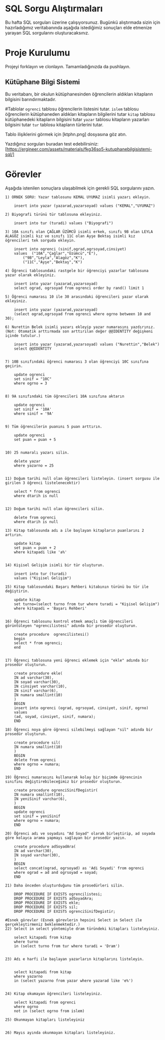 # SQL Sorgu Alıştırmaları

Bu hafta SQL sorguları üzerine çalışıyorsunuz. Bugünkü alıştırmada sizin için hazırladığımız veritabanında aşağıda istediğimiz sonuçları elde etmenize yarayan SQL sorgularını oluşturacaksınız.

# Proje Kurulumu
Projeyi forklayın ve clonlayın. Tamamladığınızda da pushlayın.

## Kütüphane Bilgi Sistemi

Bu veritabanı, bir okulun kütüphanesinden öğrencilerin aldıkları kitapların bilgisini barındırmaktadır.

#Tablolar 
`ogrenci` tablosu öğrencilerin listesini tutar.
`islem` tablosu öğrencilerin kütüphaneden aldıkları kitapların bilgilerini tutar
`kitap` tablosu kütüphanedeki kitapların bilgisini tutar
`yazar` tablosu kitapların yazarları bilgisini tutar
`tur` tablosu kitapların türlerini tutar.

Tablo ilişiklerini görmek için [ktphn.png] dosyasına göz atın.

Yazdığınız sorguları buradan test edebilirsiniz: [https://ergineer.com/assets/materials/fkg36so5-kutuphanebilgisistemi-sql/]



# Görevler
Aşağıda istenilen sonuçlara ulaşabilmek için gerekli SQL sorgularını yazın. 



	1) ÖRNEK SORU: Yazar tablosunu KEMAL UYUMAZ isimli yazarı ekleyin.
	
		insert into yazar (yazarad,yazarsoyad) values ("KEMAL","UYUMAZ")
	
	2) Biyografi türünü tür tablosuna ekleyiniz.
	
 		insert into tur (turadi) values ("Biyografi")
	
	3) 10A sınıfı olan ÇAĞLAR ÜZÜMCÜ isimli erkek, sınıfı 9B olan LEYLA ALAGÖZ isimli kız ve sınıfı 11C olan Ayşe Bektaş isimli kız öğrencileri tek sorguda ekleyin. 
	
		insert into ogrenci (sinif,ograd,ogrsoyad,cinsiyet) 
		values  ("10A","Çağlar","Üzümcü","E"),	
			("9B","Leyla","Alagöz","K"),
			("11C","Ayşe","Bektaş","K")
	
	4) Öğrenci tablosundaki rastgele bir öğrenciyi yazarlar tablosuna yazar olarak ekleyiniz.

		insert into yazar (yazarad,yazarsoyad)
        select ograd, ogrsoyad from ogrenci order by rand() limit 1
	
	5) Öğrenci numarası 10 ile 30 arasındaki öğrencileri yazar olarak ekleyiniz.

		insert into yazar (yazarad,yazarsoyad)
		(select ograd,ogrsoyad from ogrenci where ogrno between 10 and 30);
	
	6) Nurettin Belek isimli yazarı ekleyip yazar numarasını yazdırınız.
	(Not: Otomatik arttırmada son arttırılan değer @@IDENTITY değişkeni içinde tutulur.)
	
		insert into yazar (yazarad,yazarsoyad) values ("Nurettin","Belek")
		select @@IDENTITY
	
	
	7) 10B sınıfındaki öğrenci numarası 3 olan öğrenciyi 10C sınıfına geçirin.
	
		update ogrenci 
		set sinif = "10C" 
		where ogrno = 3
	
	
	8) 9A sınıfındaki tüm öğrencileri 10A sınıfına aktarın
	
		update ogrenci
		set sinif = '10A'
		where sinif = '9A'
	
	
	9) Tüm öğrencilerin puanını 5 puan arttırın.
	
		update ogrenci
		set puan = puan + 5
	
	
	10) 25 numaralı yazarı silin.
		
		delete yazar
		where yazarno = 25


	11) Doğum tarihi null olan öğrencileri listeleyin. (insert sorgusu ile girilen 3 öğrenci listelenecektir)
	
		select * from ogrenci
		where dtarih is null
	
	
	12) Doğum tarihi null olan öğrencileri silin. 
		
		delete from ogrenci
	    where dtarih is null
	
	13) Kitap tablosunda adı a ile başlayan kitapların puanlarını 2 artırın.
		
		update kitap
		set puan = puan + 2
		where kitapadi like 'a%'
	
	
	14) Kişisel Gelişim isimli bir tür oluşturun.
	
		insert into tur (turadi)
		values ("Kişisel Gelişim")
		
	15) Kitap tablosundaki Başarı Rehberi kitabının türünü bu tür ile değiştirin.
	
		update kitap
		set turno=(select turno from tur where turadi = "Kişisel Gelişim")
		where kitapadi = 'Başarı Rehberi'
	
	
	16) Öğrenci tablosunu kontrol etmek amaçlı tüm öğrencileri görüntüleyen "ogrencilistesi" adında bir prosedür oluşturun.
	
		create procedure  ogrencilistesi()
		begin
		select * from ogrenci;
		end
		
	
	17) Öğrenci tablosuna yeni öğrenci eklemek için "ekle" adında bir prosedür oluşturun.
		
		create procedure ekle(
		IN ad varchar(30),
		IN soyad varchar(30),
		IN cinsiyet varchar(10),
		IN sinif varchar(6),
		IN numara smallint(10)
		)
		BEGIN
		insert into ogrenci (ograd, ogrsoyad, cinsiyet, sinif, ogrno)
		values
		(ad, soyad, cinsiyet, sinif, numara);
		END
	
	18) Öğrenci noya göre öğrenci silebilmeyi sağlayan "sil" adında bir prosedür oluşturun.
	
		create procedure sil(
		IN numara smallint(10)
		)
		BEGIN
		delete from ogrenci
		where ogrno = numara;
		END
		
	19) Öğrenci numarasını kullanarak kolay bir biçimde öğrencinin sınıfını değiştirebileceğimiz bir prosedür oluşturun.
	
		create procedure ogrenciSinifDegistir(
		IN numara smallint(10),
		IN yeniSinif varchar(6),
		)
		BEGIN
		update ogrenci
		set sinif = yeniSinif
		where ogrno = numara;
		END
	
	20) Öğrenci adı ve soyadını "Ad Soyad" olarak birleştirip, ad soyada göre kolayca arama yapmayı sağlayan bir prosedür yazın.
	
		create procedure adSoyadAra(
		IN ad varchar(30),
		IN soyad varchar(30),
		)
		BEGIN
		select concat(ograd, ogrsoyad) as 'Adi Soyadi' from ogrenci
		where ograd = ad and ogrsoyad = soyad;
		END
	
	21) Daha önceden oluşturduğunu tüm prosedürleri silin.

		DROP PROCEDURE IF EXISTS ogrencilistesi;
		DROP PROCEDURE IF EXISTS adSoyadAra;
		DROP PROCEDURE IF EXISTS ekle;
		DROP PROCEDURE IF EXISTS sil;
		DROP PROCEDURE IF EXISTS ogrenciSinifDegistir;
	
	#Esnek görevler (Esnek görevlerin hepsini Select in Select ile gerçekleştirmeniz beklenmektedir.)
	22) Select in select yöntemiyle dram türündeki kitapları listeleyiniz.
		
		select kitapadi from kitap
		where turno 
		in (select turno from tur where turadi = 'Dram')

	
	23) Adı e harfi ile başlayan yazarların kitaplarını listeleyin.
	
		
		select kitapadi from kitap
		where yazarno 
		in (select yazarno from yazar where yazarad like 'e%')
	
	
	24) Kitap okumayan öğrencileri listeleyiniz.
		
		select kitapadi from ogrenci
		where ogrno 
		not in (select ogrno from islem)
		
	25) Okunmayan kitapları listeleyiniz

	
	26) Mayıs ayında okunmayan kitapları listeleyiniz.
